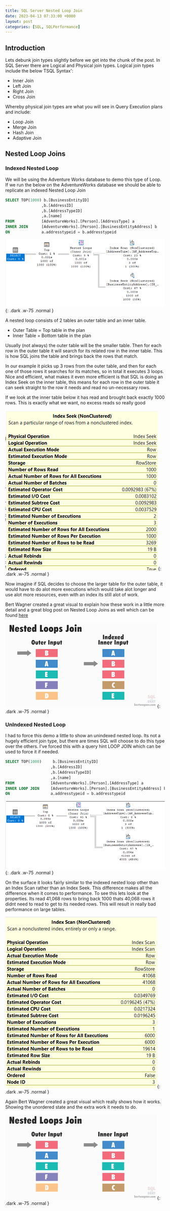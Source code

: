 ```yaml
---
title: SQL Server Nested Loop Join
date: 2023-04-13 07:33:00 +0000
layout: post
categories: [SQL, SQLPerformance]
---
```


## Introduction
Lets debunk join types slightly before we get into the chunk of the post. In SQL Server there are Logical and Physical join types. Logical join types include the below TSQL Syntax':
- Inner Join
- Left Join
- Right Join
- Cross Join

Whereby physical join types are what you will see in Query Execution plans and include:
- Loop Join
- Merge Join
- Hash Join
- Adaptive Join

## Nested Loop Joins

### Indexed Nested Loop
We will be using the Adventure Works database to demo this type of Loop. If we run the below on the AdventureWorks database we should be able to replicate an indexed Nested Loop Join
```sql
SELECT TOP(1000) b.[BusinessEntityID]
				,b.[AddressID]
				,b.[AddressTypeID]
				,a.[name]
FROM			[AdventureWorks].[Person].[AddressType] a
INNER JOIN		[AdventureWorks].[Person].[BusinessEntityAddress] b
ON				a.addresstypeid = b.addresstypeid
```
![IndexedNestedLoopPlan](/assets/images/IndexedNestedLoopPlan.png){: .dark .w-75 .normal }

A nested loop consists of 2 tables an outer table and an inner table. 
- Outer Table = Top table in the plan
- Inner Table = Bottom table in the plan

Usually (not always) the outer table will be the smaller table. Then for each row in the outer table it will search for its related row in the inner table. This is how SQL joins the table and brings back the rows that match. 

In our example it picks up 3 rows from the outer table, and then for each one of those rows it searches for its matches, so in total it executes 3 loops. Nice and efficient, what makes it even more efficient is that SQL is doing an Index Seek on the inner table, this means for each row in the outer table it can seek straight to the row it needs and read no un-necessary rows. 

If we look at the inner table below it has read and brought back exactly 1000 rows. This is exactly what we want, no excess reads so really good

![IndexedLoopJoinInner](/assets/images/IndexedLoopJoinInner.png){: .dark .w-75 .normal }

Now imagine if SQL decides to choose the larger table for the outer table, it would have to do alot more executions which would take alot longer and use alot more resources, even with an index its still alot of work. 

Bert Wagner created a great visual to explain how these work in a little more detail and a great blog post on Nested Loop Joins as well which can be found [here](https://bertwagner.com/posts/visualizing-nested-loops-joins-and-understanding-their-implications/)

![IndexedNestedLoop](/assets/images/IndexedNestedLoop.gif){: .dark .w-75 .normal }

### UnIndexed Nested Loop
I had to force this demo a little to show an unindexed nested loop. Its not a hugely efficient join type, but there are times SQL will choose to do this type over the others. I've forced this with a query hint LOOP JOIN which can be used to force it if needed.
```sql
SELECT TOP(1000)	 b.[BusinessEntityID]
					,b.[AddressID]
					,b.[AddressTypeID]
					,a.[name]
FROM				[AdventureWorks].[Person].[AddressType] a
INNER LOOP JOIN		[AdventureWorks].[Person].[BusinessEntityAddress] b
ON					a.addresstypeid = b.addresstypeid
```
![UnindexedNestedLoopPlan](/assets/images/UnindexedNestedLoopPlan.png){: .dark .w-75 .normal }

On the surface it looks fairly similar to the indexed nested loop other than an Index Scan rather than an Index Seek. This difference makes all the difference when it comes to performance. To see this lets look at the properties. Its read 41,068 rows to bring back 1000 thats 40,068 rows it didnt need to read to get to its needed rows. This will result in really bad performance on large tables. 

![UnindexedLoopJoinInner](/assets/images/UnindexedNestedLoopInner.png){: .dark .w-75 .normal }

Again Bert Wagner created a great visual which really shows how it works. Showing the unordered state and the extra work it needs to do. 

![UnindexedNestedLoop](/assets/images/UnindexedNestedLoop.gif){: .dark .w-75 .normal }